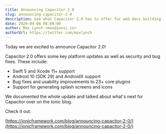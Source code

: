 ```yaml
---
title: Announcing Capacitor 2.0
slug: announcing-capacitor-2-0
description: See what Capacitor 2.0 has to offer for web devs building mobile apps
date: 2020-04-08 08:00:00
author: Max Lynch <max@ionic.io>
authorUrl: https://twitter.com/maxlynch
---
```


Today we are excited to announce Capacitor 2.0!

Capacitor 2.0 offers some key platform updates as well as security and bug fixes. These include:

- Swift 5 and Xcode 11+ support
- Android 10 (SDK 29) and AndroidX support
- Bug fixes and usability improvements to 23+ core plugins
- Support for generating splash screens and icons

We documented the whole update and talked about what's next for Capacitor over on the Ionic blog.

Check it out:

[https://ionicframework.com/blog/announcing-capacitor-2-0/](https://ionicframework.com/blog/announcing-capacitor-2-0/)
